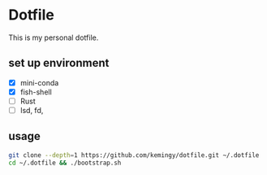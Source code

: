 # Dotfile

This is my personal dotfile.

## set up environment

- [x] mini-conda
- [x] fish-shell
- [ ] Rust
- [ ] lsd, fd, 

## usage

```sh
git clone --depth=1 https://github.com/kemingy/dotfile.git ~/.dotfile
cd ~/.dotfile && ./bootstrap.sh
```